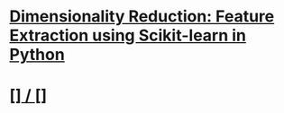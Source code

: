 # [Dimensionality Reduction: Feature Extraction using Scikit-learn in Python](https://www.thepythoncode.com/article/dimensionality-reduction-using-feature-extraction-sklearn)
##
# [[] / []]()